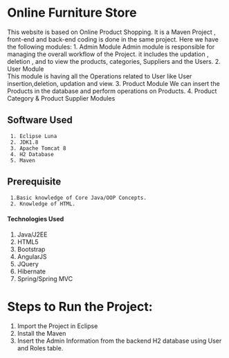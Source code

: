 # Online Furniture Store

This website is based on Online Product Shopping. It is a Maven Project , front-end and back-end coding is done in the same project. Here we have the following modules:
    1. Admin Module
	   Admin module is responsible for managing the overall workflow of the Project. it includes the updation , deletion , and to view the products, categories, Suppliers and the Users.
    2. User Module	   
       This module is having all the Operations related to User like User insertion,deletion, updation and view.
    3. Product Module
       We can insert the Products in the database and perform operations on Products.
    4. Product Category & Product Supplier Modules

	
 ## Software Used
     1. Eclipse Luna
	 2. JDK1.8
	 3. Apache Tomcat 8
	 4. H2 Database
	 5. Maven 
 
 ## Prerequisite
     1.Basic knowledge of Core Java/OOP Concepts.
     2. Knowledge of HTML.
  
#### Technologies Used
  1. Java/J2EE
  2. HTML5
  3. Bootstrap
  4. AngularJS
  5. JQuery
  6. Hibernate
  7. Spring/Spring MVC
  
  
  # Steps to Run the Project:
  
  1. Import the Project in Eclipse
  2. Install the Maven
  3. Insert the Admin Information from the backend H2 database using User and Roles table.
  